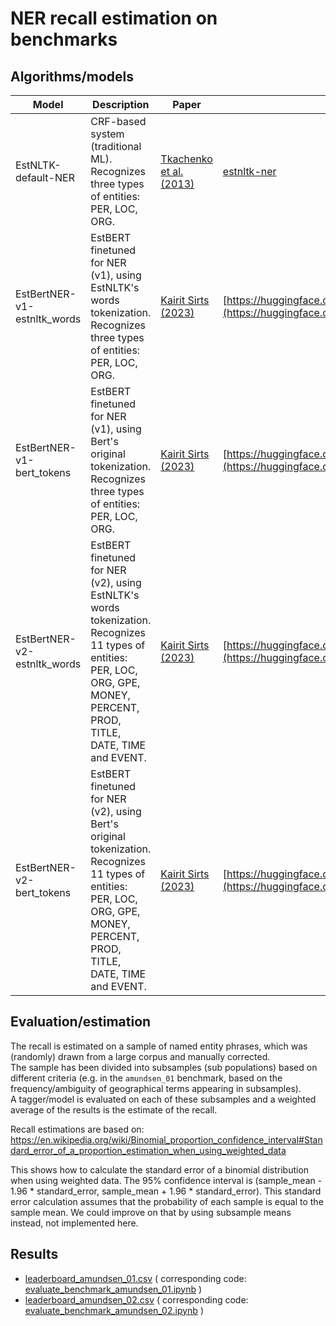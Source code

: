 
# NER recall estimation on benchmarks

## Algorithms/models

| Model | Description | Paper  | Code |
|-------|-------------|--------|------|
| EstNLTK-default-NER | CRF-based system (traditional ML). Recognizes three types of entities: PER, LOC, ORG. | [Tkachenko et al. (2013)](https://aclanthology.org/W13-2412/) | [estnltk-ner](https://github.com/estnltk/estnltk/tree/main/estnltk/estnltk/taggers/standard/ner) |
| EstBertNER-v1-estnltk_words | EstBERT finetuned for NER (v1), using EstNLTK's words tokenization. Recognizes three types of entities: PER, LOC, ORG. | [Kairit Sirts (2023)](https://openreview.net/pdf?id=4CTnlIc1rhw) | [https://huggingface.co/tartuNLP/EstBERT_NER](https://huggingface.co/tartuNLP/EstBERT_NER) |
| EstBertNER-v1-bert_tokens   | EstBERT finetuned for NER (v1), using Bert's original tokenization. Recognizes three types of entities: PER, LOC, ORG. | [Kairit Sirts (2023)](https://openreview.net/pdf?id=4CTnlIc1rhw) | [https://huggingface.co/tartuNLP/EstBERT_NER](https://huggingface.co/tartuNLP/EstBERT_NER) |
| EstBertNER-v2-estnltk_words | EstBERT finetuned for NER (v2), using EstNLTK's words tokenization. Recognizes 11 types of entities: PER, LOC, ORG, GPE, MONEY, PERCENT, PROD, TITLE, DATE, TIME and EVENT. | [Kairit Sirts (2023)](https://openreview.net/pdf?id=4CTnlIc1rhw) | [https://huggingface.co/tartuNLP/EstBERT_NER_v2](https://huggingface.co/tartuNLP/EstBERT_NER_v2)  |
| EstBertNER-v2-bert_tokens | EstBERT finetuned for NER (v2), using Bert's original tokenization. Recognizes 11 types of entities: PER, LOC, ORG, GPE, MONEY, PERCENT, PROD, TITLE, DATE, TIME and EVENT. | [Kairit Sirts (2023)](https://openreview.net/pdf?id=4CTnlIc1rhw) | [https://huggingface.co/tartuNLP/EstBERT_NER_v2](https://huggingface.co/tartuNLP/EstBERT_NER_v2)  |

## Evaluation/estimation

The recall is estimated on a sample of named entity phrases, which was (randomly) drawn from a large corpus and manually corrected.  
The sample has been divided into subsamples (sub populations) based on different criteria (e.g. in the `amundsen_01` benchmark, based on the frequency/ambiguity of geographical terms appearing in subsamples).   
A tagger/model is evaluated on each of these subsamples and a weighted average of the results is the estimate of the recall. 

Recall estimations are based on: https://en.wikipedia.org/wiki/Binomial_proportion_confidence_interval#Standard_error_of_a_proportion_estimation_when_using_weighted_data

This shows how to calculate the standard error of a binomial distribution when using weighted data. The 95% confidence interval is (sample_mean - 1.96 * standard_error, sample_mean + 1.96 * standard_error).
This standard error calculation assumes that the probability of each sample is equal to the sample mean. We could improve on that by using subsample means instead, not implemented here.

## Results

* [leaderboard_amundsen_01.csv](leaderboard_amundsen_01.csv) ( corresponding code: [evaluate_benchmark_amundsen_01.ipynb](evaluate_benchmark_amundsen_01.ipynb) )
* [leaderboard_amundsen_02.csv](leaderboard_amundsen_02.csv) ( corresponding code: [evaluate_benchmark_amundsen_02.ipynb](evaluate_benchmark_amundsen_02.ipynb) )